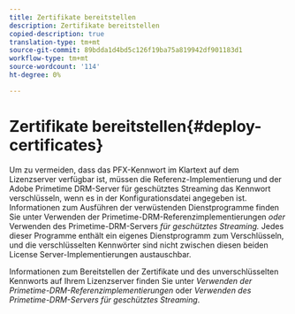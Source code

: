 ```yaml
---
title: Zertifikate bereitstellen
description: Zertifikate bereitstellen
copied-description: true
translation-type: tm+mt
source-git-commit: 89bdda1d4bd5c126f19ba75a819942df901183d1
workflow-type: tm+mt
source-wordcount: '114'
ht-degree: 0%

---
```



# Zertifikate bereitstellen{#deploy-certificates}

Um zu vermeiden, dass das PFX-Kennwort im Klartext auf dem Lizenzserver verfügbar ist, müssen die Referenz-Implementierung und der Adobe Primetime DRM-Server für geschütztes Streaming das Kennwort verschlüsseln, wenn es in der Konfigurationsdatei angegeben ist. Informationen zum Ausführen der verwüstenden Dienstprogramme finden Sie unter Verwenden der Primetime-DRM-Referenzimplementierungen *oder* Verwenden des Primetime-DRM-Servers *für geschütztes Streaming.* Jedes dieser Programme enthält ein eigenes Dienstprogramm zum Verschlüsseln, und die verschlüsselten Kennwörter sind nicht zwischen diesen beiden License Server-Implementierungen austauschbar.

Informationen zum Bereitstellen der Zertifikate und des unverschlüsselten Kennworts auf Ihrem Lizenzserver finden Sie unter *Verwenden der Primetime-DRM-Referenzimplementierungen* oder *Verwenden des Primetime-DRM-Servers für geschütztes Streaming*.
